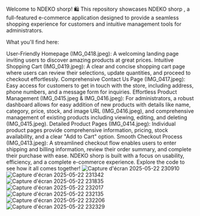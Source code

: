 Welcome to NDEKO shorp! 🛍
This repository showcases NDEKO shorp , a full-featured e-commerce application designed to provide a seamless shopping experience for customers and intuitive management tools for administrators.

What you'll find here:

User-Friendly Homepage (IMG_0418.jpeg): A welcoming landing page inviting users to discover amazing products at great prices.
Intuitive Shopping Cart (IMG_0419.jpeg): A clear and concise shopping cart page where users can review their selections, update quantities, and proceed to checkout effortlessly.
Comprehensive Contact Us Page (IMG_0417.jpeg): Easy access for customers to get in touch with the store, including address, phone numbers, and a message form for inquiries.
Effortless Product Management (IMG_0415.jpeg & IMG_0416.jpeg): For administrators, a robust dashboard allows for easy addition of new products with details like name, category, price, stock, and image URL (IMG_0416.jpeg), and comprehensive management of existing products including viewing, editing, and deleting (IMG_0415.jpeg).
Detailed Product Pages (IMG_0414.jpeg): Individual product pages provide comprehensive information, pricing, stock availability, and a clear "Add to Cart" option.
Smooth Checkout Process (IMG_0413.jpeg): A streamlined checkout flow enables users to enter shipping and billing information, review their order summary, and complete their purchase with ease.
NDEKO shorp is built with a focus on usability, efficiency, and a complete e-commerce experience. Explore the code to see how it all comes together!
![Capture d'écran 2025-05-22 230910](https://github.com/user-attachments/assets/22936cfd-d272-476e-a55e-c4928f8bb349)
![Capture d'écran 2025-05-22 231342](https://github.com/user-attachments/assets/123ee713-4afd-441f-81b7-04274e86fbee)
![Capture d'écran 2025-05-22 231835](https://github.com/user-attachments/assets/1b7bec8d-f039-45e1-8e33-2709ab9f7010)
![Capture d'écran 2025-05-22 232017](https://github.com/user-attachments/assets/c69fcb6e-7bc9-4048-9931-03a86d7ae27a)
![Capture d'écran 2025-05-22 232135](https://github.com/user-attachments/assets/9957fc93-6321-47b9-a1c6-943fba4e4058)
![Capture d'écran 2025-05-22 232206](https://github.com/user-attachments/assets/50d98fe0-a01e-47f4-8eb5-06e2c8cd08f8)
![Capture d'écran 2025-05-22 232329](https://github.com/user-attachments/assets/3b7a3329-5866-46af-9846-304f82240c6a)
